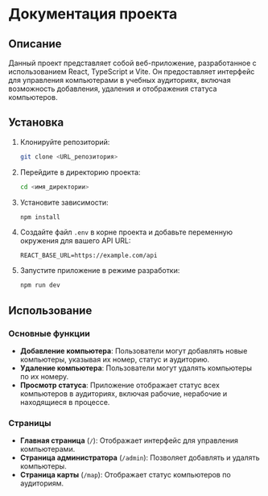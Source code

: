 # Документация проекта

## Описание

Данный проект представляет собой веб-приложение, разработанное с использованием React, TypeScript и Vite. Он предоставляет интерфейс для управления компьютерами в учебных аудиториях, включая возможность добавления, удаления и отображения статуса компьютеров.

## Установка

1. Клонируйте репозиторий:
   ```bash
   git clone <URL_репозитория>
   ```

2. Перейдите в директорию проекта:
   ```bash
   cd <имя_директории>
   ```

3. Установите зависимости:
   ```bash
   npm install
   ```

4. Создайте файл `.env` в корне проекта и добавьте переменную окружения для вашего API URL:
   ```env
   REACT_BASE_URL=https://example.com/api
   ```

5. Запустите приложение в режиме разработки:
   ```bash
   npm run dev
   ```

## Использование

### Основные функции

- **Добавление компьютера**: Пользователи могут добавлять новые компьютеры, указывая их номер, статус и аудиторию.
- **Удаление компьютера**: Пользователи могут удалять компьютеры по их номеру.
- **Просмотр статуса**: Приложение отображает статус всех компьютеров в аудиториях, включая рабочие, нерабочие и находящиеся в процессе.

### Страницы

- **Главная страница** (`/`): Отображает интерфейс для управления компьютерами.
- **Страница администратора** (`/admin`): Позволяет добавлять и удалять компьютеры.
- **Страница карты** (`/map`): Отображает статус компьютеров по аудиториям.